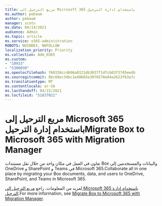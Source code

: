 ```yaml
---
title: مربع الترحيل إلى Microsoft 365 باستخدام إدارة الترحيل
ms.author: pebaum
author: pebaum
manager: scotv
ms.date: 04/14/2021
audience: Admin
ms.topic: article
ms.service: o365-administration
ROBOTS: NOINDEX, NOFOLLOW
localization_priority: Priority
ms.collection: Adm_O365
ms.custom:
- "10933"
- "5300030"
ms.openlocfilehash: f60158cc4606a0121db3037f1dfcb03f3745eedb
ms.sourcegitcommit: 8bc60ec34bc1e40685e3976576e04a2623f63a7c
ms.translationtype: MT
ms.contentlocale: ar-SA
ms.lasthandoff: 04/15/2021
ms.locfileid: "51837021"
---
```

# <a name="migrate-box-to-microsoft-365-with-migration-manager"></a><span data-ttu-id="7a3c1-102">مربع الترحيل إلى Microsoft 365 باستخدام إدارة الترحيل</span><span class="sxs-lookup"><span data-stu-id="7a3c1-102">Migrate Box to Microsoft 365 with Migration Manager</span></span>

<span data-ttu-id="7a3c1-103">تعاون في العمل في مكان واحد من خلال نقل مستندات Box والبيانات والمستخدمين إلى OneDrive و SharePoint و Teams في Microsoft 365.</span><span class="sxs-lookup"><span data-stu-id="7a3c1-103">Collaborate all in one place by migrating your Box documents, data, and users to OneDrive, SharePoint, and Teams in Microsoft 365.</span></span>

<span data-ttu-id="7a3c1-104">لمزيد من المعلومات، راجع [مربع الترحيل إلى Microsoft 365 باستخدام إدارة الترحيل](https://docs.microsoft.com/sharepointmigration/mm-box-overview).</span><span class="sxs-lookup"><span data-stu-id="7a3c1-104">For more information, see [Migrate Box to Microsoft 365 with Migration Manager](https://docs.microsoft.com/sharepointmigration/mm-box-overview).</span></span>